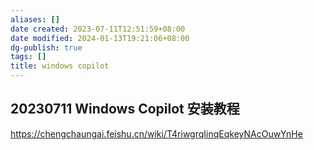 ```yaml
---
aliases: []
date created: 2023-07-11T12:51:59+08:00
date modified: 2024-01-13T19:21:06+08:00
dg-publish: true
tags: []
title: windows copilot
---
```


## 20230711 Windows Copilo​t 安装教程
https://chengchaungai.feishu.cn/wiki/T4riwgrqIinqEqkeyNAcOuwYnHe​
